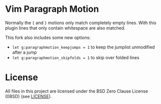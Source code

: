 Vim Paragraph Motion
====================

Normally the `{` and `}` motions only match completely empty lines. With
this plugin lines that only contain whitespace are also matched.

This fork also includes some new options:
- `let g:paragraphmotion_keepjumps = 1` to keep the jumplist unmodified after a jump
- `let g:paragraphmotion_skipfolds = 1` to skip over folded lines

License
=======
All files in this project are licensed under the BSD Zero Clause License (0BSD)
(see [LICENSE](LICENSE)).
